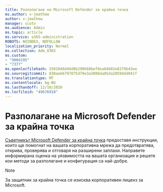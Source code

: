 ```yaml
---
title: Разполагане на Microsoft Defender за крайна точка
ms.author: v-jmathew
author: v-jmathew
manager: scotv
ms.audience: Admin
ms.topic: article
ms.service: o365-administration
ROBOTS: NOINDEX, NOFOLLOW
localization_priority: Normal
ms.collection: Adm_O365
ms.custom:
- "9004195"
- "7377"
ms.openlocfilehash: 2501046d49d8b290668bef8ea04881e8379b43ee
ms.sourcegitcommit: 830aeb6797075d79e3a3006da05da2059ddd041f
ms.translationtype: MT
ms.contentlocale: bg-BG
ms.lasthandoff: 12/10/2020
ms.locfileid: "49676918"
---
```

# <a name="deploy-microsoft-defender-for-endpoint"></a>Разполагане на Microsoft Defender за крайна точка

[Съветникът Microsoft Defender за крайна точка](https://go.microsoft.com/fwlink/?linkid=2146241) предоставя инструкции, които ще помогнат на вашата корпоративна мрежа да предотвратява, открива, проверява и отговаря на разширени заплахи. Направете информирана оценка на уязвимостта на вашата организация и решете кои методи за разполагане и конфигурация са най-добре.

> [!NOTE]
> За защитник за крайна точка се изисква корпоративен лиценз за Microsoft.
